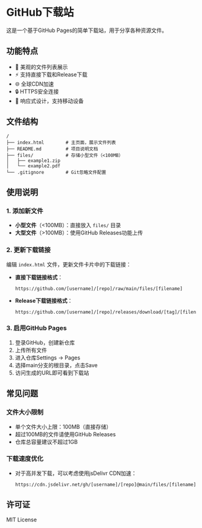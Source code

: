 # GitHub下载站

这是一个基于GitHub Pages的简单下载站，用于分享各种资源文件。

## 功能特点

- 📁 美观的文件列表展示
- ⚡ 支持直接下载和Release下载
- 🌐 全球CDN加速
- 🔒 HTTPS安全连接
- 📱 响应式设计，支持移动设备

## 文件结构

```
/
├── index.html        # 主页面，展示文件列表
├── README.md         # 项目说明文档
├── files/            # 存储小型文件（<100MB）
│   ├── example1.zip
│   └── example2.pdf
└── .gitignore        # Git忽略文件配置
```

## 使用说明

### 1. 添加新文件

- **小型文件**（<100MB）：直接放入 `files/` 目录
- **大型文件**（>100MB）：使用GitHub Releases功能上传

### 2. 更新下载链接

编辑 `index.html` 文件，更新文件卡片中的下载链接：

- **直接下载链接格式**：
  ```
  https://github.com/[username]/[repo]/raw/main/files/[filename]
  ```

- **Release下载链接格式**：
  ```
  https://github.com/[username]/[repo]/releases/download/[tag]/[filename]
  ```

### 3. 启用GitHub Pages

1. 登录GitHub，创建新仓库
2. 上传所有文件
3. 进入仓库Settings → Pages
4. 选择main分支的根目录，点击Save
5. 访问生成的URL即可看到下载站

## 常见问题

### 文件大小限制
- 单个文件大小上限：100MB（直接存储）
- 超过100MB的文件请使用GitHub Releases
- 仓库总容量建议不超过1GB

### 下载速度优化
- 对于高并发下载，可以考虑使用jsDelivr CDN加速：
  ```
  https://cdn.jsdelivr.net/gh/[username]/[repo]@main/files/[filename]
  ```

## 许可证

MIT License